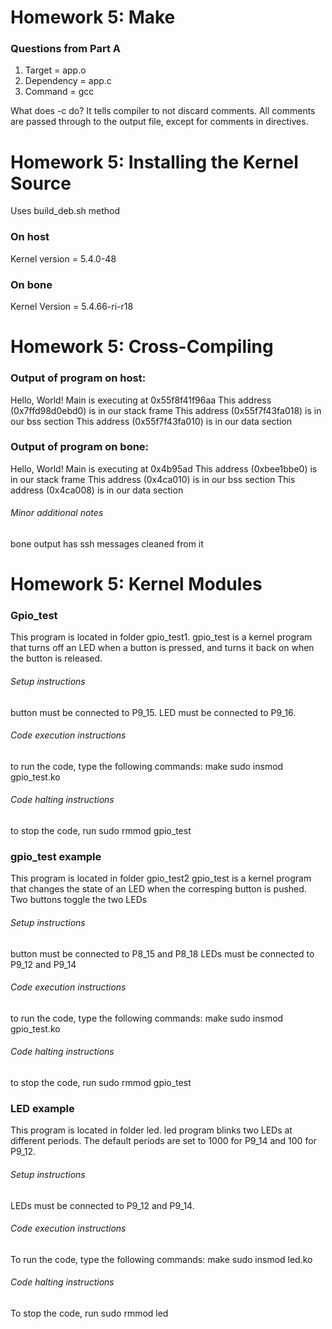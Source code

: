 # Homework 5: Make
### Questions from Part A
1. Target = app.o
2. Dependency = app.c
3. Command = gcc

What does -c do?  It tells compiler to not discard comments.  All comments are passed through to the output file, except for comments in directives.

# Homework 5: Installing the Kernel Source
Uses build_deb.sh method
### On host
Kernel version = 5.4.0-48
### On bone
Kernel Version = 5.4.66-ri-r18

# Homework 5: Cross-Compiling

### Output of program on host:
Hello, World! Main is executing at 0x55f8f41f96aa
This address (0x7ffd98d0ebd0) is in our stack frame
This address (0x55f7f43fa018) is in our bss section
This address (0x55f7f43fa010) is in our data section

### Output of program on bone:
Hello, World! Main is executing at 0x4b95ad
This address (0xbee1bbe0) is in our stack frame
This address (0x4ca010) is in our bss section
This address (0x4ca008) is in our data section

###### Minor additional notes
bone output has ssh messages cleaned from it

# Homework 5: Kernel Modules

### Gpio_test
This program is located in folder gpio_test1.
gpio_test is a kernel program that turns off an LED when a button is pressed, and turns it back on when the button is released.
###### Setup instructions
button must be connected to P9_15.
LED must be connected to P9_16.
###### Code execution instructions
to run the code, type the following commands:
make
sudo insmod gpio_test.ko
###### Code halting instructions
to stop the code, run sudo rmmod gpio_test
### gpio_test example
This program is located in folder gpio_test2
gpio_test is a kernel program that changes the state of an LED when the corresping button is pushed.
Two buttons toggle the two LEDs
###### Setup instructions
button must be connected to P8_15 and P8_18
LEDs must be connected to P9_12 and P9_14
###### Code execution instructions
to run the code, type the following commands:
make
sudo insmod gpio_test.ko
###### Code halting instructions
to stop the code, run sudo rmmod gpio_test
### LED example
This program is located in folder led.
led program blinks two LEDs at different periods.
The default periods are set to 1000 for P9_14 and 100 for P9_12.
###### Setup instructions
LEDs must be connected to P9_12 and P9_14.
###### Code execution instructions
To run the code, type the following commands:
make
sudo insmod led.ko
###### Code halting instructions
To stop the code, run sudo rmmod led

